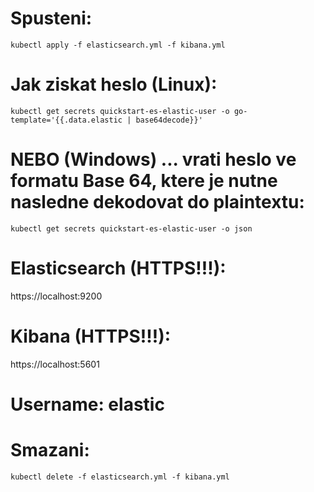# Spusteni:

    kubectl apply -f elasticsearch.yml -f kibana.yml

# Jak ziskat heslo (Linux):

    kubectl get secrets quickstart-es-elastic-user -o go-template='{{.data.elastic | base64decode}}'

# NEBO (Windows) ... vrati heslo ve formatu Base 64, ktere je nutne nasledne dekodovat do plaintextu:

    kubectl get secrets quickstart-es-elastic-user -o json

# Elasticsearch (HTTPS!!!):

https://localhost:9200

# Kibana (HTTPS!!!):

https://localhost:5601

# Username: elastic

# Smazani:

    kubectl delete -f elasticsearch.yml -f kibana.yml
